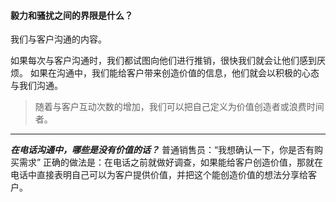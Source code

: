#### 毅力和骚扰之间的界限是什么？
我们与客户沟通的内容。

如果每次与客户沟通时，我们都试图向他们进行推销，很快我们就会让他们感到厌烦。
如果在沟通中，我们能给客户带来创造价值的信息，他们就会以积极的心态与我们沟通。


> 随着与客户互动次数的增加，我们可以把自己定义为价值创造者或浪费时间者。

***

***在电话沟通中，哪些是没有价值的话？***
普通销售员：“我想确认一下，你是否有购买需求”
正确的做法是：在电话之前就做好调查，如果能给客户创造价值，那就在电话中直接表明自己可以为客户提供价值，并把这个能创造价值的想法分享给客户。


